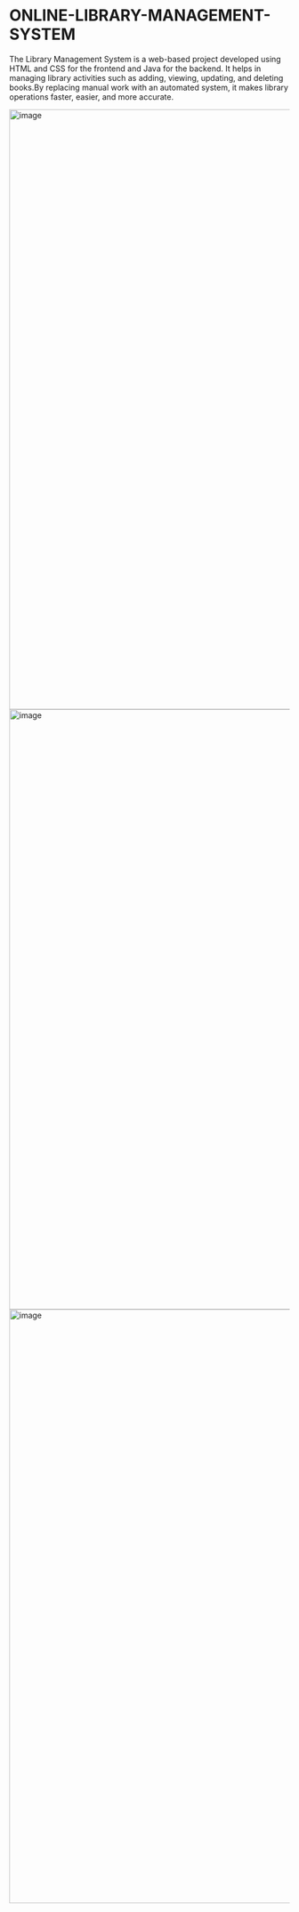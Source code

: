 # ONLINE-LIBRARY-MANAGEMENT-SYSTEM
The Library Management System is a web-based project developed using HTML and CSS for the frontend and Java for the backend. It helps in managing library activities such as adding, viewing, updating, and deleting books.By replacing manual work with an automated system, it makes library operations faster, easier, and more accurate.


<img width="1919" height="1079" alt="image" src="https://github.com/user-attachments/assets/58c15e87-c75c-4b7f-b00a-af66a7e3dff6" />

<img width="1918" height="1079" alt="image" src="https://github.com/user-attachments/assets/6e94ea7f-894f-46ba-9d08-d79b522e42b4" />
<img width="1909" height="1068" alt="image" src="https://github.com/user-attachments/assets/f84cb53d-7eaa-480e-b33a-4d42f5425db6" />



